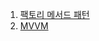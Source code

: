 
1. [팩토리 메서드 패턴]()
2. [MVVM](https://github.com/P-SeoB/computerSienceAndDesignPatternForBegginer/tree/pigbag/DesignPattern/MVVMPractice)
